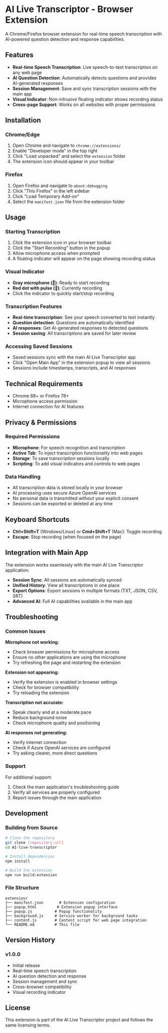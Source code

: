 # AI Live Transcriptor - Browser Extension

A Chrome/Firefox browser extension for real-time speech transcription with AI-powered question detection and response capabilities.

## Features

- **Real-time Speech Transcription**: Live speech-to-text transcription on any web page
- **AI Question Detection**: Automatically detects questions and provides AI-generated responses
- **Session Management**: Save and sync transcription sessions with the main app
- **Visual Indicator**: Non-intrusive floating indicator shows recording status
- **Cross-page Support**: Works on all websites with proper permissions

## Installation

### Chrome/Edge
1. Open Chrome and navigate to `chrome://extensions/`
2. Enable "Developer mode" in the top right
3. Click "Load unpacked" and select the `extension` folder
4. The extension icon should appear in your toolbar

### Firefox
1. Open Firefox and navigate to `about:debugging`
2. Click "This Firefox" in the left sidebar
3. Click "Load Temporary Add-on"
4. Select the `manifest.json` file from the extension folder

## Usage

### Starting Transcription
1. Click the extension icon in your browser toolbar
2. Click the "Start Recording" button in the popup
3. Allow microphone access when prompted
4. A floating indicator will appear on the page showing recording status

### Visual Indicator
- **Gray microphone (🎤)**: Ready to start recording
- **Red dot with pulse (🔴)**: Currently recording
- Click the indicator to quickly start/stop recording

### Transcription Features
- **Real-time transcription**: See your speech converted to text instantly
- **Question detection**: Questions are automatically identified
- **AI responses**: Get AI-generated responses to detected questions
- **Session saving**: All transcriptions are saved for later review

### Accessing Saved Sessions
- Saved sessions sync with the main AI Live Transcriptor app
- Click "Open Main App" in the extension popup to view all sessions
- Sessions include timestamps, transcripts, and AI responses

## Technical Requirements

- Chrome 88+ or Firefox 78+
- Microphone access permission
- Internet connection for AI features

## Privacy & Permissions

### Required Permissions
- **Microphone**: For speech recognition and transcription
- **Active Tab**: To inject transcription functionality into web pages
- **Storage**: To save transcription sessions locally
- **Scripting**: To add visual indicators and controls to web pages

### Data Handling
- All transcription data is stored locally in your browser
- AI processing uses secure Azure OpenAI services
- No personal data is transmitted without your explicit consent
- Sessions can be exported or deleted at any time

## Keyboard Shortcuts

- **Ctrl+Shift+T** (Windows/Linux) or **Cmd+Shift+T** (Mac): Toggle recording
- **Escape**: Stop recording (when focused on the page)

## Integration with Main App

The extension works seamlessly with the main AI Live Transcriptor application:

- **Session Sync**: All sessions are automatically synced
- **Unified History**: View all transcriptions in one place
- **Export Options**: Export sessions in multiple formats (TXT, JSON, CSV, SRT)
- **Advanced AI**: Full AI capabilities available in the main app

## Troubleshooting

### Common Issues

**Microphone not working:**
- Check browser permissions for microphone access
- Ensure no other applications are using the microphone
- Try refreshing the page and restarting the extension

**Extension not appearing:**
- Verify the extension is enabled in browser settings
- Check for browser compatibility
- Try reloading the extension

**Transcription not accurate:**
- Speak clearly and at a moderate pace
- Reduce background noise
- Check microphone quality and positioning

**AI responses not generating:**
- Verify internet connection
- Check if Azure OpenAI services are configured
- Try asking clearer, more direct questions

### Support

For additional support:
1. Check the main application's troubleshooting guide
2. Verify all services are properly configured
3. Report issues through the main application

## Development

### Building from Source
```bash
# Clone the repository
git clone [repository-url]
cd AI-live-transcriptor

# Install dependencies
npm install

# Build the extension
npm run build:extension
```

### File Structure
```
extension/
├── manifest.json       # Extension configuration
├── popup.html         # Extension popup interface
├── popup.js          # Popup functionality
├── background.js     # Service worker for background tasks
├── content.js        # Content script for web page integration
└── README.md         # This file
```

## Version History

### v1.0.0
- Initial release
- Real-time speech transcription
- AI question detection and response
- Session management and sync
- Cross-browser compatibility
- Visual recording indicator

## License

This extension is part of the AI Live Transcriptor project and follows the same licensing terms.
